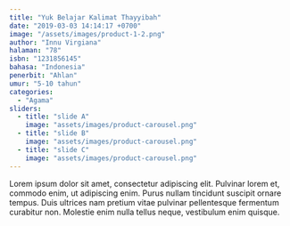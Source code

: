 ```yaml
---
title: "Yuk Belajar Kalimat Thayyibah"
date: "2019-03-03 14:14:17 +0700"
image: "/assets/images/product-1-2.png"
author: "Innu Virgiana"
halaman: "78"
isbn: "1231856145"
bahasa: "Indonesia"
penerbit: "Ahlan"
umur: "5-10 tahun"
categories:
  - "Agama"
sliders: 
  - title: "slide A"
    image: "assets/images/product-carousel.png"
  - title: "slide B"
    image: "assets/images/product-carousel.png"
  - title: "slide C"
    image: "assets/images/product-carousel.png"
---
```


Lorem ipsum dolor sit amet, consectetur adipiscing elit. Pulvinar lorem et, commodo enim, ut adipiscing enim. Purus nullam tincidunt suscipit ornare tempus. Duis ultrices nam pretium vitae pulvinar pellentesque fermentum curabitur non. Molestie enim nulla tellus neque, vestibulum enim quisque.